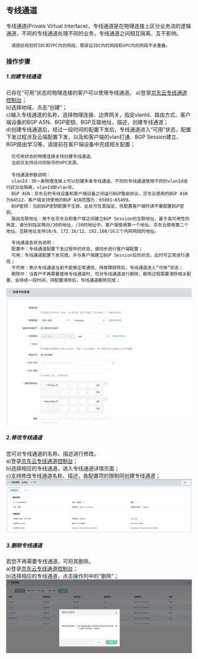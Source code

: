 ## 专线通道
专线通道(Private Virtual Interface)，专线通道是在物理连接上区分业务流的逻辑通道，不同的专线通道处理不同的业务，专线通道之间相互隔离、互不影响。

```
  请提前规划好IDC和VPC内的网段，需保证IDC内的网段和VPC内的网段不会重叠。
```

### 操作步骤
##### 1.创建专线通道
已存在“可用”状态的物理连接的客户可以使用专线通道。
a)登录[京东云专线通道控制台](https://cns-console.jdcloud.com/host/dedicatedVif/list)；  </br>
b)选择地域，点击“创建”；</br>
c)输入专线通道的名称，选择物理连接、边界网关，指定vlanId、路由方式、客户端设备的BGP ASN、BGP密钥、BGP互联地址，描述，创建专线通道；</br>
d)创建专线通道后，经过一段时间的配置下发后，专线通道进入“可用”状态，配置下发过程涉及云端配置下发，以及和客户端的vlan打通、BGP Session建立、BGP路由学习等，请提前在客户端设备中完成相关配置；</br>

```
  仅可用状态的物理连接支持创建专线通道。
  当前仅支持访问同账号的VPC资源。

  专线通道参数说明：
  vlanId：同一条物理连接上可以创建多条专线通道，不同的专线通道使用不同的vlanId进行区分及隔离，vlanId即vlan号。
  BGP ASN：京东云的专线设备和客户端设备之间运行BGP路由协议，京东云使用的BGP ASN为64512，客户端支持使用的BGP ASN范围为：65001~65499。
  BGP密钥：当前BGP密钥配置不生效，此处可任意指定，但配置客户端时请不要配置BGP密钥。
  路由互联地址：用于在京东云和客户端之间建立BGP Session的互联地址，基于高可用性的角度，请分别指定两对/30的地址，/30的地址中，客户端使用第一个地址，京东云使用第二个地址。互联地址支持10/8、172.16/12、192.168/16三个内网网段的地址。
```

```
  专线通道各状态说明：
  配置中：专线通道配置下发过程中的状态，请同步进行客户端配置；
  可用：专线通道配置下发完成，并与客户端建立BGP Session后的状态，此时可正常进行通信；
  不可用：表示专线通道当前不能够正常通信，待故障排除后，专线通道进入“可用”状态；
  删除中：当客户不再需要使用专线通道时，可对专线通道进行删除，删除过程需要清除相关配置，会持续一段时间，待配置清除后，专线通道删除完成；
```

![](../../../../../image/Networking/Direct-Connect-Service/Operation-Guide/create-private-vif.png)

##### 2.修改专线通道
您可对专线通道的名称、描述进行修改。</br>
a)登录[京东云专线通道控制台](https://cns-console.jdcloud.com/host/dedicatedVif/list)；  </br>
b)选择相应的专线通道，进入专线通道详情页面；</br>
c)支持修改专线通道名称、描述，各配置项的限制同创建专线通道；</br>
![](../../../../../image/Networking/Direct-Connect-Service/Operation-Guide/update-private-vif.png)

##### 3.删除专线通道
若您不再需要专线通道，可将其删除。</br>
a)登录[京东云专线通道控制台](https://cns-console.jdcloud.com/host/dedicatedVif/list)；  </br>
b)选择相应的专线通道，点击操作列中的“删除”；</br>
![](../../../../../image/Networking/Direct-Connect-Service/Operation-Guide/delete-private-vif.png)
